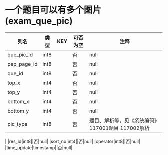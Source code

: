 # 一个题目可以有多个图片(exam_que_pic)
| 列名   | 类型   | KEY  | 可否为空 | 注释   |
| ---- | ---- | ---- | ---- | ---- |
|que_pic_id|int8||否|null|
|pap_page_id|int8||否|null|
|que_id|int8||否|null|
|top_x|int4||否|null|
|top_y|int4||否|null|
|bottom_x|int4||否|null|
|bottom_y|int4||否|null|
|pic_type|int8||否|题目、解析等，见《系统编码》117001题目  117002解析
|
|res_id|int8||否|null|
|sort_no|int4||否|null|
|operator|int8||否|null|
|time_update|timestamp||否|null|
